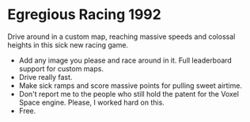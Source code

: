 # Egregious Racing 1992

Drive around in a custom map, reaching massive speeds and colossal heights in this sick new racing game.

- Add any image you please and race around in it. Full leaderboard support for custom maps.
- Drive really fast.
- Make sick ramps and score massive points for pulling sweet airtime.
- Don't report me to the people who still hold the patent for the Voxel Space engine. Please, I worked hard on this.
- Free.
